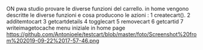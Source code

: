 ON pwa studio provare le diverse funzioni del carrello.
in home vengono descritte le diverse funzioni e cosa producono le azioni :
1 createcart().
2 additemtocart
3 getcartdetails
4 togglecart
5 removecart
6 getcartid
7 writeimagetocache
menu iniziale in home page [](url)https://github.com/Antonioele/testcart/blob/master/foto/Screenshot%20from%202019-09-22%2017-57-46.png

